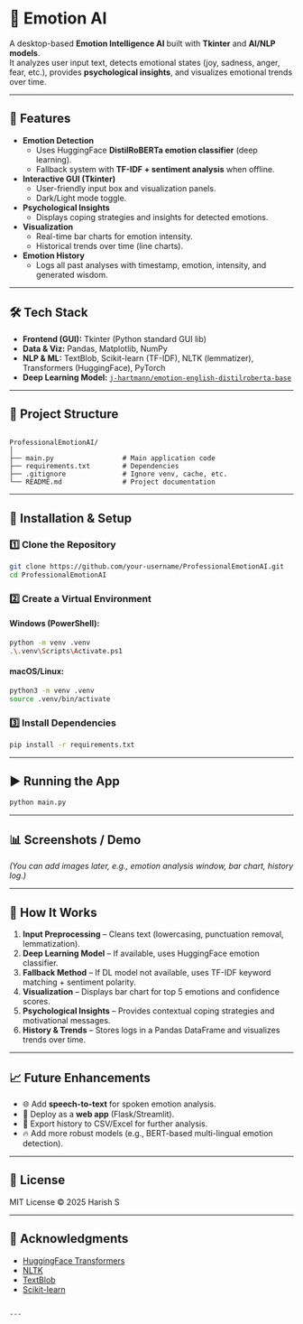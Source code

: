 
# 🧠 Emotion AI

A desktop-based **Emotion Intelligence AI** built with **Tkinter** and **AI/NLP models**.  
It analyzes user input text, detects emotional states (joy, sadness, anger, fear, etc.), provides **psychological insights**, and visualizes emotional trends over time.  

---

## 🚀 Features
- **Emotion Detection**  
  - Uses HuggingFace **DistilRoBERTa emotion classifier** (deep learning).  
  - Fallback system with **TF-IDF + sentiment analysis** when offline.  
- **Interactive GUI (Tkinter)**  
  - User-friendly input box and visualization panels.  
  - Dark/Light mode toggle.  
- **Psychological Insights**  
  - Displays coping strategies and insights for detected emotions.  
- **Visualization**  
  - Real-time bar charts for emotion intensity.  
  - Historical trends over time (line charts).  
- **Emotion History**  
  - Logs all past analyses with timestamp, emotion, intensity, and generated wisdom.  

---

## 🛠️ Tech Stack
- **Frontend (GUI):** Tkinter (Python standard GUI lib)  
- **Data & Viz:** Pandas, Matplotlib, NumPy  
- **NLP & ML:** TextBlob, Scikit-learn (TF-IDF), NLTK (lemmatizer), Transformers (HuggingFace), PyTorch  
- **Deep Learning Model:** [`j-hartmann/emotion-english-distilroberta-base`](https://huggingface.co/j-hartmann/emotion-english-distilroberta-base)  

---

## 📂 Project Structure
```

ProfessionalEmotionAI/
│
├── main.py                 # Main application code
├── requirements.txt        # Dependencies
├── .gitignore              # Ignore venv, cache, etc.
└── README.md               # Project documentation

````

---

## 🔧 Installation & Setup

### 1️⃣ Clone the Repository
```bash
git clone https://github.com/your-username/ProfessionalEmotionAI.git
cd ProfessionalEmotionAI
````

### 2️⃣ Create a Virtual Environment

#### Windows (PowerShell):

```bash
python -m venv .venv
.\.venv\Scripts\Activate.ps1
```

#### macOS/Linux:

```bash
python3 -m venv .venv
source .venv/bin/activate
```

### 3️⃣ Install Dependencies

```bash
pip install -r requirements.txt
```

---

## ▶️ Running the App

```bash
python main.py
```

---

## 📊 Screenshots / Demo

*(You can add images later, e.g., emotion analysis window, bar chart, history log.)*

---

## 🤖 How It Works

1. **Input Preprocessing** – Cleans text (lowercasing, punctuation removal, lemmatization).
2. **Deep Learning Model** – If available, uses HuggingFace emotion classifier.
3. **Fallback Method** – If DL model not available, uses TF-IDF keyword matching + sentiment polarity.
4. **Visualization** – Displays bar chart for top 5 emotions and confidence scores.
5. **Psychological Insights** – Provides contextual coping strategies and motivational messages.
6. **History & Trends** – Stores logs in a Pandas DataFrame and visualizes trends over time.

---

## 📈 Future Enhancements

* 🌐 Add **speech-to-text** for spoken emotion analysis.
* 📡 Deploy as a **web app** (Flask/Streamlit).
* 💾 Export history to CSV/Excel for further analysis.
* 🔥 Add more robust models (e.g., BERT-based multi-lingual emotion detection).

---

## 📜 License

MIT License © 2025 Harish S

---

## 🙌 Acknowledgments

* [HuggingFace Transformers](https://huggingface.co/transformers/)
* [NLTK](https://www.nltk.org/)
* [TextBlob](https://textblob.readthedocs.io/)
* [Scikit-learn](https://scikit-learn.org/)

```

---

```
